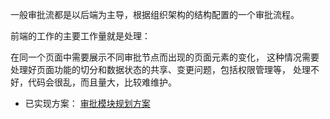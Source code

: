 一般审批流都是以后端为主导，根据组织架构的结构配置的一个审批流程。

前端的工作的主要工作量就是处理：

在同一个页面中需要展示不同审批节点而出现的页面元素的变化，
这种情况需要处理好页面功能的切分和数据状态的共享、变更问题，包括权限管理等，
处理不好，代码会很乱，而且量大，比较难维护。

- 已实现方案：
[审批模块规划方案](https://github.com/jimole775/notes/tree/home/web%E5%BC%80%E5%8F%91/web%E5%89%8D%E7%AB%AF/%E8%BF%90%E8%A1%8C%E6%97%B6%E6%A1%86%E6%9E%B6/vue/UI%E6%A1%86%E6%9E%B6/ant-design-vue/%E4%BA%8C%E6%AC%A1%E5%B0%81%E8%A3%85%E7%BB%84%E4%BB%B6/tabs-approval)
